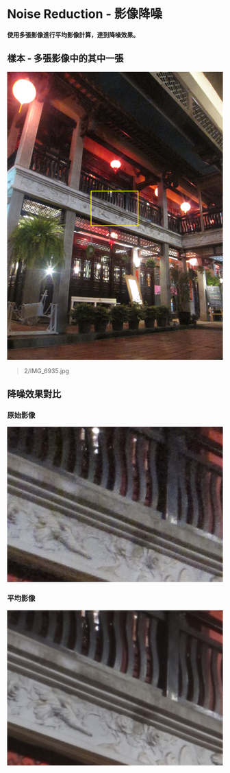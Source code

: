 # Noise Reduction - 影像降噪

#### 使用多張影像進行平均影像計算，達到降噪效果。


## 樣本 - 多張影像中的其中一張

![](https://github.com/elviselle/noise_reduction_image_averaging/blob/master/.readme_imgs/IMG_6935.jpg)
> 2/IMG_6935.jpg

## 降噪效果對比
### 原始影像 

![](https://github.com/elviselle/noise_reduction_image_averaging/blob/master/.readme_imgs/sample.png)

### 平均影像

![](https://github.com/elviselle/noise_reduction_image_averaging/blob/master/.readme_imgs/averaging_result.png)
